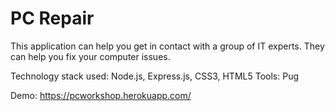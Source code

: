 # PC Repair

This application can help you get in contact with a group of IT experts. They can help you fix your computer issues.

Technology stack used: Node.js, Express.js, CSS3, HTML5
Tools: Pug

Demo: https://pcworkshop.herokuapp.com/